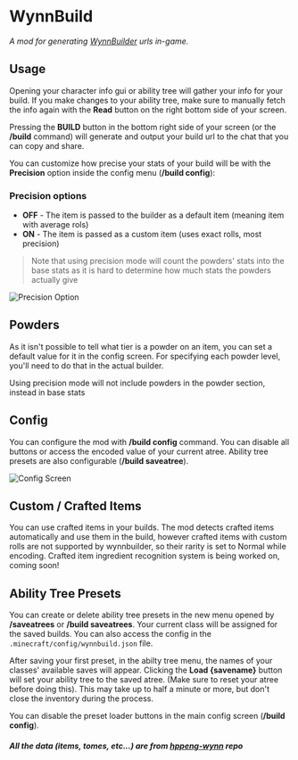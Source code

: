 # WynnBuild
_A mod for generating [WynnBuilder](https://wynnbuilder.github.io/builder/) urls in-game._

## Usage
Opening your character info gui or ability tree will gather your info for your build. If you make changes to your ability tree, make sure to manually fetch the info again with the **Read** button on the right bottom side of your screen.

Pressing the **BUILD** button in the bottom right side of your screen (or the **/build** command) will generate and output your build url to the chat that you can copy and share.

You can customize how precise your stats of your build will be with the **Precision** option inside the config menu (**/build config**):
### Precision options
- **OFF** - The item is passed to the builder as a default item (meaning item with average rols)
- **ON** - The item is passed as a custom item (uses exact rolls, most precision)

> Note that using precision mode will count the powders' stats into the base stats as it is hard to determine how much stats the powders actually give

![Precision Option](https://cdn.modrinth.com/data/cached_images/978aa614f487f251566ff5479e8c6132f2e392cc.png)

## Powders
As it isn't possible to tell what tier is a powder on an item, you can set a default value for it in the config screen. For specifying each powder level, you'll need to do that in the actual builder.

Using precision mode will not include powders in the powder section, instead in base stats

## Config
You can configure the mod with **/build config** command. You can disable all buttons or access the encoded value of your current atree.
Ability tree presets are also configurable (**/build saveatree**).

![Config Screen](https://cdn.modrinth.com/data/cached_images/7a539d812c3d0e00a1c7d3fe0f77a2d5c3f2e9cb_0.webp)


## Custom / Crafted Items
You can use crafted items in your builds. The mod detects crafted items automatically and use them in the build, however crafted items with custom rolls are not supported by wynnbuilder,
so their rarity is set to Normal while encoding. Crafted item ingredient recognition system is being worked on, coming soon!

## Ability Tree Presets
You can create or delete ability tree presets in the new menu opened by **/saveatrees** or **/build saveatrees**.
Your current class will be assigned for the saved builds.
You can also access the config in the `.minecraft/config/wynnbuild.json` file.

After saving your first preset, in the abilty tree menu, the names of your classes' available saves will appear. Clicking the **Load {savename}** button will set your ability tree to the saved atree. (Make sure to reset your atree before doing this). This may take up to half a minute or more, but don't close the inventory during the process.

You can disable the preset loader buttons in the main config screen (**/build config**).

#### _All the data (items, tomes, etc...) are from [hppeng-wynn](https://github.com/hppeng-wynn/hppeng-wynn.github.io) repo_